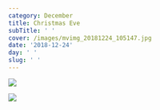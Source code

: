 ```yaml
---
category: December
title: Christmas Eve
subTitle: ' '
cover: /images/mvimg_20181224_105147.jpg
date: '2018-12-24'
day: ' '
slug: ' '
---
```

![](/images/mvimg_20181224_105147.jpg)

![](/images/img_20181224_154027.jpg)

